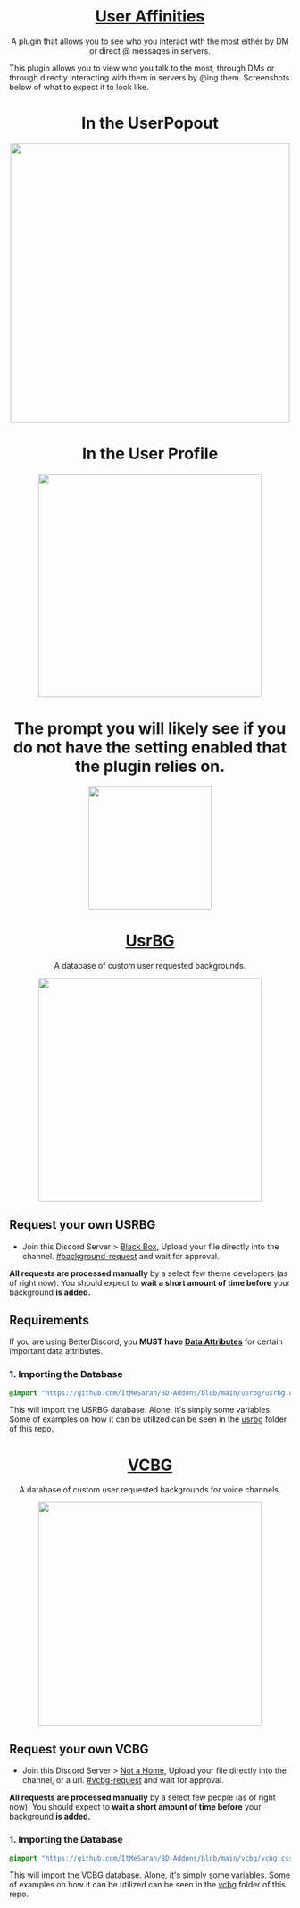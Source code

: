 <a><h1 align="center">[User Affinities](https://github.com/ItMeSarah/BD-Addons/tree/main/plugins/UserAffinities.plugin.js)</h1></a>
<p align="center">A plugin that allows you to see who you interact with the most either by DM or direct @ messages in servers.</p>
This plugin allows you to view who you talk to the most, through DMs or through directly interacting with them in servers by @ing them.
 Screenshots below of what to expect it to look like.
<h1 align="center">In the UserPopout</h1>
<p align="center"><img height="500" align="center" src="https://github.com/ItMeSarah/BD-Addons/blob/main/plugins/UserAffinities/Screenshots/UserPopoutAffinity.jpg"></p>
<h1 align="center">In the User Profile</h1>
<p align="center"><img height="400" align="center" src="https://github.com/ItMeSarah/BD-Addons/blob/main/plugins/UserAffinities/Screenshots/UserProfileAffinity.jpg"></p>
<h1 align="center">The prompt you will likely see if you do not have the setting enabled that the plugin relies on.</h1>
<p align="center"><img height="220" align="center" src="https://github.com/ItMeSarah/BD-Addons/blob/main/plugins/UserAffinities/Screenshots/IncorrectSettings.jpg"></p>


<a><h1 align="center">[UsrBG](https://github.com/ItMeSarah/BD-Addons/tree/main/usrbg.css)</h1></a>
<p align="center">A database of custom user requested backgrounds.</p>

<p align="center"><img height="400" align="center" src="https://i.imgur.com/4spARFh.png"></p>

## Request your own USRBG
* Join this Discord Server > [Black Box](https://discord.gg/TeRQEPb), Upload your file directly into the channel. [#background-request](https://discord.com/channels/449175561529589761/645627516794699787/) and wait for approval.

**All requests are processed manually** by a select few theme developers (as of right now). You should expect to **wait a short amount of time before** your background **is added.**


## Requirements
If you are using BetterDiscord, you **MUST have [Data Attributes](https://raw.githubusercontent.com/ItMeSarah/BD-Addons/main/plugins/DataAttributes/DataAttributes.plugin.js)** for certain important data attributes.

### 1. Importing the Database

```css
@import "https://github.com/ItMeSarah/BD-Addons/blob/main/usrbg/usrbg.css";
```

This will import the USRBG database. Alone, it's simply some variables. Some of examples on how it can be utilized can be seen in the [usrbg](UsrBGSnippet.css) folder of this repo.

<a><h1 align="center">[VCBG](https://github.com/ItMeSarah/BD-Addons/tree/main/vcbg.css)</h1></a>
<p align="center">A database of custom user requested backgrounds for voice channels.</p>

<p align="center"><img height="400" align="center" src="https://i.imgur.com/ekAbtmm.png"></p>

## Request your own VCBG
* Join this Discord Server > [Not a Home](https://discord.gg/7kzb9h27nR), Upload your file directly into the channel, or a url. [#vcbg-request](https://discord.com/channels/1050266856394604585/1050277118002606170) and wait for approval.

**All requests are processed manually** by a select few people (as of right now). You should expect to **wait a short amount of time before** your background **is added.**

### 1. Importing the Database

```css
@import "https://github.com/ItMeSarah/BD-Addons/blob/main/vcbg/vcbg.css";
```

This will import the VCBG database. Alone, it's simply some variables. Some of examples on how it can be utilized can be seen in the [vcbg](vcbg.css) folder of this repo.